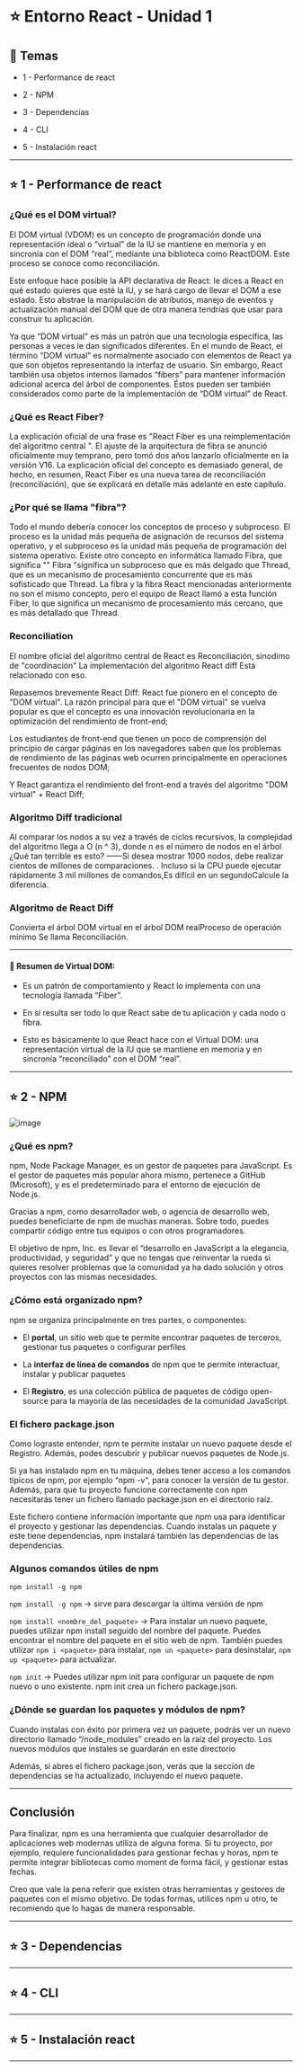 # :star: Entorno React -  Unidad 1

## :book: Temas

- 1 - Performance de react 

- 2 - NPM 

- 3 - Dependencias 

- 4 -  CLI 

- 5 - Instalación react

---

## :star: 1 - Performance de react 

### ¿Qué es el DOM virtual?

El DOM virtual (VDOM) es un concepto de programación donde una representación ideal o “virtual” de la IU se mantiene en memoria y en sincronía con el DOM “real”, mediante una biblioteca como ReactDOM. Este proceso se conoce como reconciliación.


Este enfoque hace posible la API declarativa de React: le dices a React en qué estado quieres que esté la IU, y se hará cargo de llevar el DOM a ese estado. Esto abstrae la manipulación de atributos, manejo de eventos y actualización manual del DOM que de otra manera tendrías que usar para construir tu aplicación.

Ya que “DOM virtual” es más un patrón que una tecnología específica, las personas a veces le dan significados diferentes. En el mundo de React, el término “DOM virtual” es normalmente asociado con elementos de React ya que son objetos representando la interfaz de usuario. Sin embargo, React también usa objetos internos llamados “fibers” para mantener información adicional acerca del árbol de componentes. Éstos pueden ser también considerados como parte de la implementación de “DOM virtual” de React.

###  ¿Qué es React Fiber?

La explicación oficial de una frase es "React Fiber es una reimplementación del algoritmo central ". El ajuste de la arquitectura de fibra se anunció oficialmente muy temprano, pero tomó dos años lanzarlo oficialmente en la versión V16. La explicación oficial del concepto es demasiado general, de hecho, en resumen, React Fiber es una nueva tarea de reconciliación (reconciliación), que se explicará en detalle más adelante en este capítulo.

### ¿Por qué se llama "fibra"?

Todo el mundo debería conocer los conceptos de proceso y subproceso. El proceso es la unidad más pequeña de asignación de recursos del sistema operativo, y el subproceso es la unidad más pequeña de programación del sistema operativo. Existe otro concepto en informática llamado Fibra, que significa "" Fibra "significa un subproceso que es más delgado que Thread, que es un mecanismo de procesamiento concurrente que es más sofisticado que Thread. La fibra y la fibra React mencionadas anteriormente no son el mismo concepto, pero el equipo de React llamó a esta función Fiber, lo que significa un mecanismo de procesamiento más cercano, que es más detallado que Thread.

### Reconciliation

El nombre oficial del algoritmo central de React es Reconciliación, sinodimo de "coordinación" La implementación del algoritmo React diff Está relacionado con eso.

Repasemos brevemente React Diff: React fue pionero en el concepto de "DOM virtual". La razón principal para que el "DOM virtual" se vuelva popular es que el concepto es una innovación revolucionaria en la optimización del rendimiento de front-end;

Los estudiantes de front-end que tienen un poco de comprensión del principio de cargar páginas en los navegadores saben que los problemas de rendimiento de las páginas web ocurren principalmente en operaciones frecuentes de nodos DOM;


Y React garantiza el rendimiento del front-end a través del algoritmo "DOM virtual" + React Diff;


###  Algoritmo Diff tradicional

Al comparar los nodos a su vez a través de ciclos recursivos, la complejidad del algoritmo llega a O (n ^ 3), donde n es el número de nodos en el árbol ¿Qué tan terrible es esto? ——Si desea mostrar 1000 nodos, debe realizar cientos de millones de comparaciones. . Incluso si la CPU puede ejecutar rápidamente 3 mil millones de comandos,Es difícil en un segundoCalcule la diferencia.

###  Algoritmo de React Diff

Convierta el árbol DOM virtual en el árbol DOM realProceso de operación mínimo Se llama Reconciliación.

---

#### :stars: Resumen de Virtual DOM:

- Es un patrón de comportamiento y React lo implementa con una tecnología llamada “Fiber”.

- En sí resulta ser todo lo que React sabe de tu aplicación y cada nodo o fibra.

- Esto es básicamente lo que React hace con el Virtual DOM: una representación virtual de la IU que se mantiene en memoria y en sincronía “reconciliado” con el DOM “real”.


---

## :star:  2 - NPM 


![image](https://user-images.githubusercontent.com/72580574/226191706-7d2567a4-b169-4053-8b0d-8b6793c6173c.png)

### ¿Qué es npm?

npm, Node Package Manager, es un gestor de paquetes para JavaScript. Es el gestor de paquetes más popular ahora mismo, pertenece a GitHub (Microsoft), y es el predeterminado para el entorno de ejecución de Node.js.

Gracias a npm, como desarrollador web, o agencia de desarrollo web, puedes beneficiarte de npm de muchas maneras. Sobre todo, puedes compartir código entre tus equipos o con otros programadores.

El objetivo de npm, Inc. es llevar el “desarrollo en JavaScript a la elegancia, productividad, y seguridad” y que no tengas que reinventar la rueda si quieres resolver problemas que la comunidad ya ha dado solución y otros proyectos con las mismas necesidades.

###  ¿Cómo está organizado npm?

npm se organiza principalmente en tres partes, o componentes:

- El **portal**, un sitio web que te permite encontrar paquetes de terceros, gestionar tus paquetes o configurar perfiles

- La **interfaz de línea de comandos** de npm que te permite interactuar, instalar y publicar paquetes

- El **Registro**, es una colección pública de paquetes de código open-source para la mayoría de las necesidades de la comunidad JavaScript.


### El fichero package.json

Como lograste entender, npm te permite instalar un nuevo paquete desde el Registro. Además, podes descubrir y publicar nuevos paquetes de Node.js.

Si ya has instalado npm en tu máquina, debes tener acceso a los comandos típicos de npm, por ejemplo “npm -v”, para conocer la versión de tu gestor. Además, para que tu proyecto funcione correctamente con npm necesitarás tener un fichero llamado package.json en el directorio raíz.

Este fichero contiene información importante que npm usa para identificar el proyecto y gestionar las dependencias. Cuando instalas un paquete y este tiene dependencias, npm instalará también las dependencias de las dependencias.

###  Algunos comandos útiles de npm

```npm install -g npm```

```npm install -g npm``` -> sirve para descargar la última versión de npm

```npm install <nombre_del_paquete>``` -> Para instalar un nuevo paquete, puedes utilizar npm install seguido del nombre del paquete. Puedes encontrar el nombre del paquete en el sitio web de npm. También puedes utilizar ```npm i <paquete>``` para instalar, ```npm un <paquete>``` para desinstalar, ```npm up <paquete>``` para actualizar.

```npm init``` -> Puedes utilizar npm init para configurar un paquete de npm nuevo o uno existente. npm init crea un fichero package.json.

### ¿Dónde se guardan los paquetes y módulos de npm?

Cuando instalas con éxito por primera vez un paquete, podrás ver un nuevo directorio llamado “/node_modules” creado en la raíz del proyecto. Los nuevos módulos que instales se guardarán en este directorio

Además, si abres el fichero package.json, verás que la sección de dependencias se ha actualizado, incluyendo el nuevo paquete.

---

## Conclusión

Para finalizar, npm es una herramienta que cualquier desarrollador de aplicaciones web modernas utiliza de alguna forma. Si tu proyecto, por ejemplo, requiere funcionalidades para gestionar fechas y horas, npm te permite integrar bibliotecas como moment de forma fácil, y gestionar estas fechas.

Creo que vale la pena referir que existen otras herramientas y gestores de paquetes con el mismo objetivo. De todas formas, utilices npm u otro, te recomiendo que lo hagas de manera responsable.

 
 
---

## :star:  3 - Dependencias 


---

## :star:  4 -  CLI 


---

## :star:  5 - Instalación react

---
